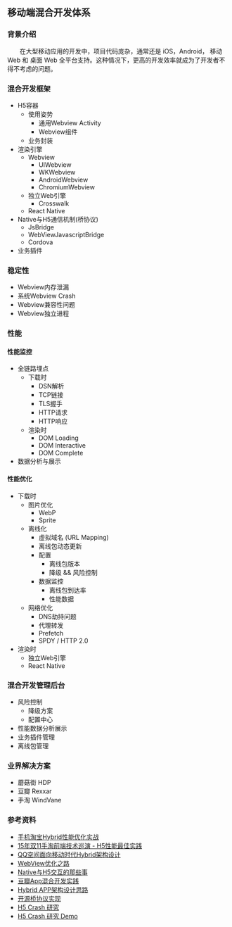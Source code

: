## 移动端混合开发体系
### 背景介绍
&emsp;&emsp;在大型移动应用的开发中，项目代码庞杂，通常还是 iOS，Android， 移动 Web 和 桌面 Web 全平台支持。这种情况下，更高的开发效率就成为了开发者不得不考虑的问题。

### 混合开发框架
- H5容器
  - 使用姿势
    - 通用Webview Activity
    - Webview组件
  - 业务封装
- 渲染引擎
  - Webview
    - UIWebview
    - WKWebview
    - AndroidWebview
    - ChromiumWebview
  - 独立Web引擎
    - Crosswalk
  - React Native
- Native与H5通信机制(桥协议)
  - JsBridge
  - WebViewJavascriptBridge
  - Cordova
- 业务插件

### 稳定性
- Webview内存泄漏
- 系统Webview Crash
- Webview兼容性问题
- Webview独立进程

### 性能
#### 性能监控
- 全链路埋点
  - 下载时
    - DSN解析
    - TCP链接
    - TLS握手
    - HTTP请求
    - HTTP响应
  - 渲染时
    - DOM Loading
    - DOM Interactive
    - DOM Complete
- 数据分析与展示

#### 性能优化
- 下载时
  - 图片优化
    - WebP
    - Sprite
  - 离线化
    - 虚拟域名 (URL Mapping)
    - 离线包动态更新
    - 配置
      - 离线包版本
      - 降级 && 风险控制
    - 数据监控
      - 离线包到达率
      - 性能数据
  - 网络优化
    - DNS劫持问题
    - 代理转发
    - Prefetch
    - SPDY / HTTP 2.0
- 渲染时
  - 独立Web引擎
  - React Native

### 混合开发管理后台
- 风险控制
  - 降级方案
  - 配置中心
- 性能数据分析展示
- 业务插件管理
- 离线包管理

### 业界解决方案
- 蘑菇街 HDP
- 豆瓣 Rexxar
- 手淘 WindVane

### 参考资料
- [手机淘宝Hybrid性能优化实战](https://pan.baidu.com/s/1geF4YJ5)
- [15年双11手淘前端技术巡演 - H5性能最佳实践](https://github.com/amfe/article/issues/21)
- [QQ空间面向移动时代Hybrid架构设计](http://dwz.cn/43RS7Z)
- [WebView优化之路](http://xunhou.me/webview-optimum/)
- [Native与H5交互的那些事](http://zhengxiaoyong.me/2016/04/20/Native%E4%B8%8EH5%E4%BA%A4%E4%BA%92%E7%9A%84%E9%82%A3%E4%BA%9B%E4%BA%8B/)
- [豆瓣App混合开发实践](http://mp.weixin.qq.com/s?__biz=MzA3ODg4MDk0Ng==&mid=403327635&idx=1&sn=e95eaa8f25c206385bc6451af92829ef#rd)
- [Hybrid APP架构设计思路](http://itindex.net/detail/55039-hybrid-app-%E6%9E%B6%E6%9E%84)
- [开源桥协议实现](https://github.com/chemdemo/hybrid-js)
- [H5 Crash 研究](http://www.barretlee.com/blog/2016/05/30/h5-crash-research/)
- [H5 Crash 研究 Demo](https://github.com/barretlee/h5crash)
